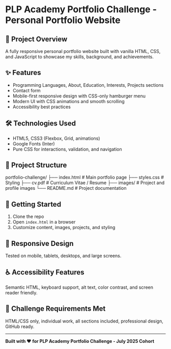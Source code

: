 # PLP Academy Portfolio Challenge - Personal Portfolio Website

## 🎯 Project Overview
A fully responsive personal portfolio website built with vanilla HTML, CSS, and JavaScript to showcase my skills, background, and achievements.

## ✨ Features
- Programming Languages, About, Education, Interests, Projects sections  
- Contact form  
- Mobile-first responsive design with CSS-only hamburger menu  
- Modern UI with CSS animations and smooth scrolling  
- Accessibility best practices

## 🛠️ Technologies Used
- HTML5, CSS3 (Flexbox, Grid, animations)  
- Google Fonts (Inter)  
- Pure CSS for interactions, validation, and navigation

## 📁 Project Structure

portfolio-challenge/
├── index.html           # Main portfolio page
├── styles.css           # Styling
├── cv.pdf              # Curriculum Vitae / Resume
├── images/             # Project and profile images
└── README.md           # Project documentation



## 🚀 Getting Started
1. Clone the repo  
2. Open `index.html` in a browser  
3. Customize content, images, projects, and styling

## 📱 Responsive Design
Tested on mobile, tablets, desktops, and large screens.

## ♿ Accessibility Features
Semantic HTML, keyboard support, alt text, color contrast, and screen reader friendly.

## 🎯 Challenge Requirements Met
HTML/CSS only, individual work, all sections included, professional design, GitHub ready.

---

**Built with ❤️ for PLP Academy Portfolio Challenge - July 2025 Cohort**
